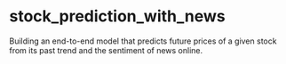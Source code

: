 # stock_prediction_with_news
Building an end-to-end model that predicts future prices of a given stock from its past trend and the sentiment of news online.
